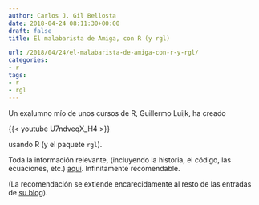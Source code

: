 ```yaml
---
author: Carlos J. Gil Bellosta
date: 2018-04-24 08:11:30+00:00
draft: false
title: El malabarista de Amiga, con R (y rgl)

url: /2018/04/24/el-malabarista-de-amiga-con-r-y-rgl/
categories:
- r
tags:
- r
- rgl
---
```


Un exalumno mío de unos cursos de R, Guillermo Luijk, ha creado

{{< youtube U7ndveqX_H4 >}}

usando R (y el paquete `rgl`).

Toda la información relevante, (incluyendo la historia, el código, las ecuaciones, etc.) [aquí](http://www.elmomentodecisivo.com/2018/04/amiga-juggler-opengl-con-r.html). Infinitamente recomendable.

(La recomendación se extiende encarecidamente al resto de las entradas de [su blog](http://www.elmomentodecisivo.com/)).
